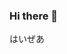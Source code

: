 ### Hi there 👋
はいぜあ

<!--
<details>
  <summary></summary>
  <p>じこしょーかい (2021年3月時点だよ)</p>
  <h5>プログラミング能力</h5>
  <ul>
    <li>ほぼ初心者レベル (条件次第だがFizzBuzzくらいの難易度のコードを書くことが可能と思われる)</li>  
    <li>IT関連の資格等は持ってない(IT関係なく使えそうな資格等は持ってないけど)</li>  
    <li>IT関連の知識・情報は一般人(素人)レベル (インプット行為を全くしてないため…)</li>
    <li>IT関連の経験・技術は初心者レベル (アウトプットに関してはほぼFizzBuzzと同程度の難易度のもののみで成長しておらず…)</li>
  </ul>
  <h5>その他</h5>
  <ul>
    <li>経歴：学校卒業以降ずっと無職かつ無収入 (就業未経験)</li>
    <li>趣味：無趣味 (プログラミング関連・IT関連は趣味未満なので熱量はなく能力は低く素人同然)</li>
    <li>言葉：日本語のみ可能 (英語は機械翻訳なしで読むは無理、書くも会話もどちらも全く無理)</li>
    <li>学歴：専門性は有しておりません（；Ａ；）</li>
    <li>環境：リモート労働不可 (パソコン設置できるスペースがない)</li>
  </ul>
  <p>働きたくないという意思しかないため、まともな自己紹介を書けない…！！(これでは就職は永遠に無理だぜ…)</p>
  <p>己が無能だとわかっていながら能力を身に着けようと努力しない、だから無能なのだ私わ。</p>
  <p>出来ないことを出来るとは言いたくはないし、出来ることを増やしたいとも思っていない…！！</p>
</details>
-->

<!--
```
I wanna be a coder?
I may be able to write FizzBuzz?
Programming is very hard for me...
So sorry, my poor skills and programs can not help you.
```
-->


<!--
**neetsdkasu/neetsdkasu** is a ✨ _special_ ✨ repository because its `README.md` (this file) appears on your GitHub profile.

Here are some ideas to get you started:

- 🔭 I’m currently working on ... NOTHING!  
- 🌱 I’m currently learning ... NOTHING!!  
- 👯 I’m looking to collaborate on ... NOTHING!!!  
- 🤔 I’m looking for help with ... NOTHING!!!!  
- 💬 Ask me about ... NOTHING!!!!!  
- 📫 How to reach me: ... i don't know... maybe, send e-mail to me? or twitter ?  
- 😄 Pronouns: ... he/him/his  
- ⚡ Fun fact: ... NOTHING!!!!!!   
-->
